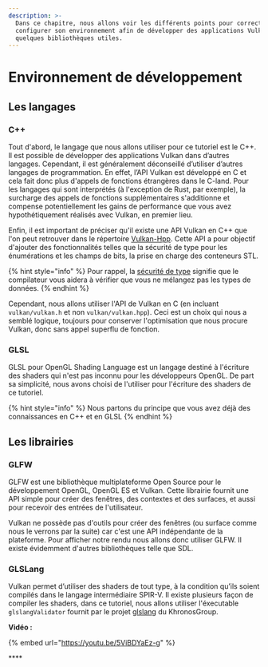 ```yaml
---
description: >-
  Dans ce chapitre, nous allons voir les différents points pour correctement
  configurer son environnement afin de développer des applications Vulkan, avec
  quelques bibliothèques utiles.
---
```


# Environnement de développement

## Les langages

### C++

Tout d'abord, le langage que nous allons utiliser pour ce tutoriel est le C++. Il est possible de développer des applications Vulkan dans d’autres langages. Cependant, il est généralement déconseillé d’utiliser d’autres langages de programmation. En effet, l’API Vulkan est développé en C et cela fait donc plus d'appels de fonctions étrangères dans le C-land. Pour les langages qui sont interprétés \(à l'exception de Rust, par exemple\), la surcharge des appels de fonctions supplémentaires s'additionne et compense potentiellement les gains de performance que vous avez hypothétiquement réalisés avec Vulkan, en premier lieu.

Enfin, il est important de préciser qu'il existe une API Vulkan en C++ que l'on peut retrouver dans le répertoire [Vulkan-Hpp](https://github.com/KhronosGroup/Vulkan-Hpp). Cette API a pour objectif d'ajouter des fonctionnalités telles que la sécurité de type pour les énumérations et les champs de bits, la prise en charge des conteneurs STL.

{% hint style="info" %}
Pour rappel, la [sécurité de type](https://fr.wikipedia.org/wiki/S%C3%BBret%C3%A9_du_typage) signifie que le compilateur vous aidera à vérifier que vous ne mélangez pas les types de données.
{% endhint %}

 Cependant, nous allons utiliser l'API de Vulkan en C \(en incluant `vulkan/vulkan.h` et non `vulkan/vulkan.hpp`\). Ceci est un choix qui nous a semblé logique, toujours pour conserver l'optimisation que nous procure Vulkan, donc sans appel superflu de fonction.

### GLSL

GLSL pour OpenGL Shading Language est un langage destiné à l'écriture des shaders qui n'est pas inconnu pour les développeurs OpenGL. De part sa simplicité, nous avons choisi de l'utiliser pour l'écriture des shaders de ce tutoriel.

{% hint style="info" %}
Nous partons du principe que vous avez déjà des connaissances en C++ et en GLSL
{% endhint %}

## Les librairies

### GLFW

GLFW est une bibliothèque multiplateforme Open Source pour le développement OpenGL, OpenGL ES et Vulkan. Cette librairie fournit une API simple pour créer des fenêtres, des contextes et des surfaces, et aussi pour recevoir des entrées de l'utilisateur. 

Vulkan ne possède pas d'outils pour créer des fenêtres \(ou surface comme nous le verrons par la suite\) car c'est une API indépendante de la plateforme. Pour afficher notre rendu nous allons donc utiliser GLFW. Il existe évidemment d'autres bibliothèques telle que SDL.

### GLSLang

Vulkan permet d’utiliser des shaders de tout type, à la condition qu’ils soient compilés dans le langage intermédiaire SPIR-V. Il existe plusieurs façon de compiler les shaders, dans ce tutoriel, nous allons utiliser l'éxecutable `glslangValidator` fournit par le projet [glslang](https://github.com/KhronosGroup/glslang) du KhronosGroup.

**Vidéo :**

{% embed url="https://youtu.be/5ViBDYaEz-g" %}

\*\*\*\*


